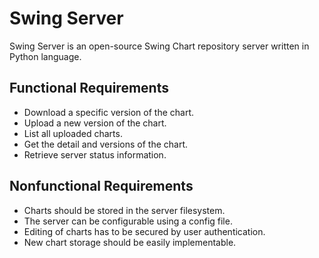 # Swing Server

Swing Server is an open-source Swing Chart repository server written in Python language.

## Functional Requirements

- Download a specific version of the chart.
- Upload a new version of the chart.
- List all uploaded charts.
- Get the detail and versions of the chart.
- Retrieve server status information.

## Nonfunctional Requirements

- Charts should be stored in the server filesystem.
- The server can be configurable using a config file.
- Editing of charts has to be secured by user authentication.
- New chart storage should be easily implementable.
